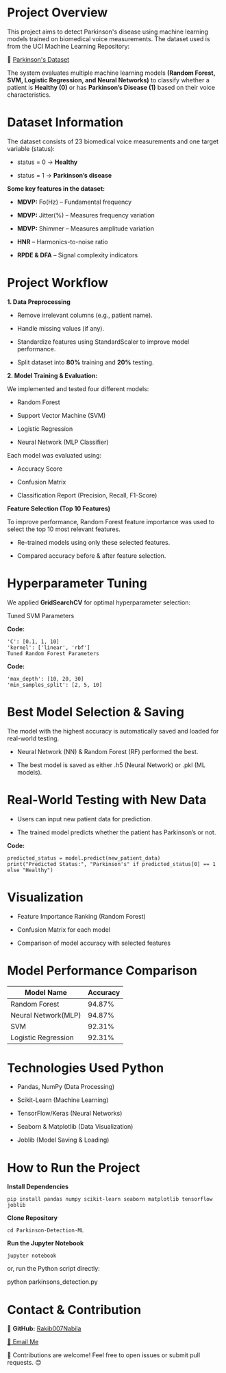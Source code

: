 # Project Overview

This project aims to detect Parkinson's disease using machine learning models trained on biomedical voice measurements. The dataset used is from the UCI Machine Learning Repository:

🔗 [Parkinson's Dataset](https://archive.ics.uci.edu/dataset/174/parkinsons)

The system evaluates multiple machine learning models **(Random Forest, SVM, Logistic Regression, and Neural Networks)** to classify whether a patient is **Healthy (0)** or has **Parkinson’s Disease (1)** based on their voice characteristics.

# Dataset Information
The dataset consists of 23 biomedical voice measurements and one target variable (status):

- status = 0 → **Healthy**

- status = 1 → **Parkinson’s disease**


**Some key features in the dataset:**

 - **MDVP:** Fo(Hz) – Fundamental frequency
 
 - **MDVP:** Jitter(%) – Measures frequency variation
 
 - **MDVP:** Shimmer – Measures amplitude variation
 
 - **HNR** – Harmonics-to-noise ratio
 
 - **RPDE & DFA** – Signal complexity indicators
 
 
# Project Workflow

**1.	Data Preprocessing**


- Remove irrelevant columns (e.g., patient name).

- Handle missing values (if any).

- Standardize features using StandardScaler to improve model performance.

- Split dataset into **80%** training and **20%** testing.


**2. Model Training & Evaluation:**


We implemented and tested four different models:

 - Random Forest
 
 - Support Vector Machine (SVM)
 
 - Logistic Regression
 
 - Neural Network (MLP Classifier)

 
Each model was evaluated using:


- Accuracy Score

- Confusion Matrix

- Classification Report (Precision, Recall, F1-Score)
  

**Feature Selection (Top 10 Features)**


To improve performance, Random Forest feature importance was used to select the top 10 most relevant features.

- Re-trained models using only these selected features.

- Compared accuracy before & after feature selection.

# Hyperparameter Tuning

We applied **GridSearchCV** for optimal hyperparameter selection:

Tuned SVM Parameters

**Code:**

```
'C': [0.1, 1, 10]
'kernel': ['linear', 'rbf']
Tuned Random Forest Parameters
```

**Code:**

```'n_estimators': [100, 200, 300]
'max_depth': [10, 20, 30]
'min_samples_split': [2, 5, 10]
``` 

# Best Model Selection & Saving

The model with the highest accuracy is automatically saved and loaded for real-world testing.

- Neural Network (NN) & Random Forest (RF) performed the best.

- The best model is saved as either .h5 (Neural Network) or .pkl (ML models).

# Real-World Testing with New Data

- Users can input new patient data for prediction.

- The trained model predicts whether the patient has Parkinson’s or not.

**Code:**

```
predicted_status = model.predict(new_patient_data)
print("Predicted Status:", "Parkinson's" if predicted_status[0] == 1 else "Healthy")
``` 

# Visualization

- Feature Importance Ranking (Random Forest)

- Confusion Matrix for each model

- Comparison of model accuracy with selected features

# Model Performance Comparison

| **Model Name** | **Accuracy** |
|-----------|-----------|
| Random Forest | 94.87% |
| Neural Network(MLP) | 94.87% |
| SVM | 92.31% |
| Logistic Regression | 92.31% |

# Technologies Used Python

- Pandas, NumPy (Data Processing)

- Scikit-Learn (Machine Learning)

- TensorFlow/Keras (Neural Networks)

- Seaborn & Matplotlib (Data Visualization)

- Joblib (Model Saving & Loading)

# How to Run the Project

**Install Dependencies**

```
pip install pandas numpy scikit-learn seaborn matplotlib tensorflow joblib
``` 

**Clone Repository**

```git clone https://github.com/yourusername/Parkinson-Detection-ML.git
cd Parkinson-Detection-ML
```

**Run the Jupyter Notebook**

```
jupyter notebook
``` 

or, run the Python script directly:

python parkinsons_detection.py

 
 # Contact & Contribution
 
🔗 **GitHub:** [Rakib007Nabila](https://github.com/Rakib007Nabila)

[📧 Email Me](mailto:nabila.rakib7@gmail.com)




📌 Contributions are welcome! Feel free to open issues or submit pull requests. 😊

















